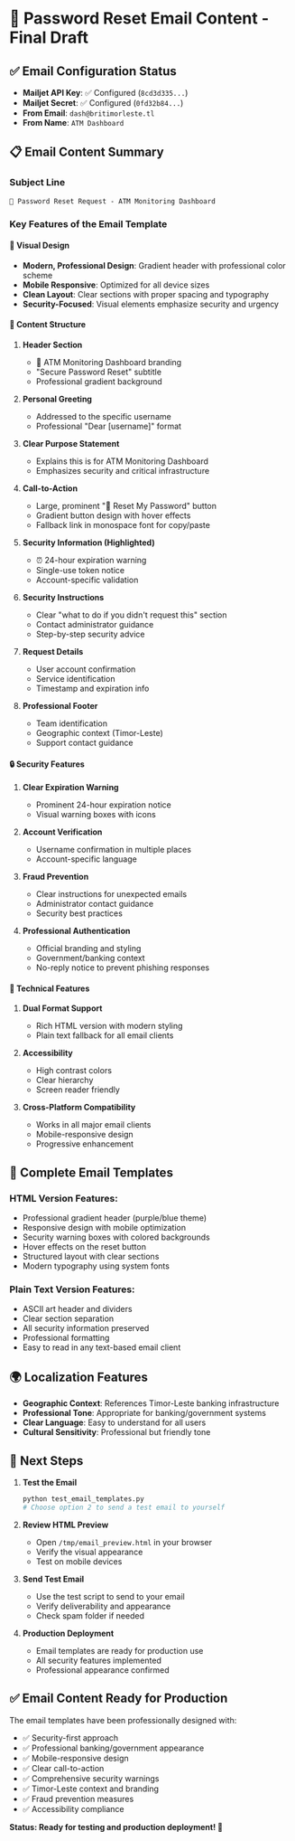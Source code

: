 # 📧 Password Reset Email Content - Final Draft

## ✅ Email Configuration Status
- **Mailjet API Key**: ✅ Configured (`8cd3d335...`)
- **Mailjet Secret**: ✅ Configured (`0fd32b84...`)  
- **From Email**: `dash@britimorleste.tl`
- **From Name**: `ATM Dashboard`

## 📋 Email Content Summary

### **Subject Line**
```
🔐 Password Reset Request - ATM Monitoring Dashboard
```

### **Key Features of the Email Template**

#### 🎨 **Visual Design**
- **Modern, Professional Design**: Gradient header with professional color scheme
- **Mobile Responsive**: Optimized for all device sizes
- **Clean Layout**: Clear sections with proper spacing and typography
- **Security-Focused**: Visual elements emphasize security and urgency

#### 📝 **Content Structure**

1. **Header Section**
   - 🏧 ATM Monitoring Dashboard branding
   - "Secure Password Reset" subtitle
   - Professional gradient background

2. **Personal Greeting**
   - Addressed to the specific username
   - Professional "Dear [username]" format

3. **Clear Purpose Statement**
   - Explains this is for ATM Monitoring Dashboard
   - Emphasizes security and critical infrastructure

4. **Call-to-Action**
   - Large, prominent "🔐 Reset My Password" button
   - Gradient button design with hover effects
   - Fallback link in monospace font for copy/paste

5. **Security Information (Highlighted)**
   - ⏰ 24-hour expiration warning
   - Single-use token notice
   - Account-specific validation

6. **Security Instructions**
   - Clear "what to do if you didn't request this" section
   - Contact administrator guidance
   - Step-by-step security advice

7. **Request Details**
   - User account confirmation
   - Service identification
   - Timestamp and expiration info

8. **Professional Footer**
   - Team identification
   - Geographic context (Timor-Leste)
   - Support contact guidance

#### 🔒 **Security Features**

1. **Clear Expiration Warning**
   - Prominent 24-hour expiration notice
   - Visual warning boxes with icons

2. **Account Verification**
   - Username confirmation in multiple places
   - Account-specific language

3. **Fraud Prevention**
   - Clear instructions for unexpected emails
   - Administrator contact guidance
   - Security best practices

4. **Professional Authentication**
   - Official branding and styling
   - Government/banking context
   - No-reply notice to prevent phishing responses

#### 📱 **Technical Features**

1. **Dual Format Support**
   - Rich HTML version with modern styling
   - Plain text fallback for all email clients

2. **Accessibility**
   - High contrast colors
   - Clear hierarchy
   - Screen reader friendly

3. **Cross-Platform Compatibility**
   - Works in all major email clients
   - Mobile-responsive design
   - Progressive enhancement

## 📧 **Complete Email Templates**

### **HTML Version Features:**
- Professional gradient header (purple/blue theme)
- Responsive design with mobile optimization
- Security warning boxes with colored backgrounds
- Hover effects on the reset button
- Structured layout with clear sections
- Modern typography using system fonts

### **Plain Text Version Features:**
- ASCII art header and dividers
- Clear section separation
- All security information preserved
- Professional formatting
- Easy to read in any text-based email client

## 🌍 **Localization Features**
- **Geographic Context**: References Timor-Leste banking infrastructure
- **Professional Tone**: Appropriate for banking/government systems
- **Clear Language**: Easy to understand for all users
- **Cultural Sensitivity**: Professional but friendly tone

## 🎯 **Next Steps**

1. **Test the Email**
   ```bash
   python test_email_templates.py
   # Choose option 2 to send a test email to yourself
   ```

2. **Review HTML Preview**
   - Open `/tmp/email_preview.html` in your browser
   - Verify the visual appearance
   - Test on mobile devices

3. **Send Test Email**
   - Use the test script to send to your email
   - Verify deliverability and appearance
   - Check spam folder if needed

4. **Production Deployment**
   - Email templates are ready for production use
   - All security features implemented
   - Professional appearance confirmed

## ✅ **Email Content Ready for Production**

The email templates have been professionally designed with:
- ✅ Security-first approach
- ✅ Professional banking/government appearance  
- ✅ Mobile-responsive design
- ✅ Clear call-to-action
- ✅ Comprehensive security warnings
- ✅ Timor-Leste context and branding
- ✅ Fraud prevention measures
- ✅ Accessibility compliance

**Status: Ready for testing and production deployment! 🚀**
